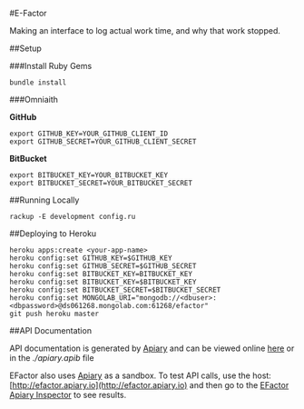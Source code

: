 #E-Factor

Making an interface to log actual work time, and why that work stopped.

##Setup

###Install Ruby Gems

`bundle install`

###Omniaith

**GitHub**

```
export GITHUB_KEY=YOUR_GITHUB_CLIENT_ID
export GITHUB_SECRET=YOUR_GITHUB_CLIENT_SECRET
```

**BitBucket**

```
export BITBUCKET_KEY=YOUR_BITBUCKET_KEY
export BITBUCKET_SECRET=YOUR_BITBUCKET_SECRET
```

##Running Locally

`rackup -E development config.ru`

##Deploying to Heroku

```
heroku apps:create <your-app-name>
heroku config:set GITHUB_KEY=$GITHUB_KEY
heroku config:set GITHUB_SECRET=$GITHUB_SECRET
heroku config:set BITBUCKET_KEY=BITBUCKET_KEY
heroku config:set BITBUCKET_KEY=$BITBUCKET_KEY
heroku config:set BITBUCKET_SECRET=$BITBUCKET_SECRET
heroku config:set MONGOLAB_URI="mongodb://<dbuser>:<dbpassword>@ds061268.mongolab.com:61268/efactor"
git push heroku master
```

##API Documentation

API documentation is generated by [Apiary](http://apiary.io/) and can be viewed online [here](http://docs.efactor.apiary.io/) or in the _./apiary.apib_ file

EFactor also uses [Apiary](http://apiary.io/) as a sandbox. To test API calls, use the host: [http://efactor.apiary.io](http://efactor.apiary.io) and then go to the [EFactor Apiary Inspector](http://docs.efactor.apiary.io/traffic) to see results.
